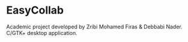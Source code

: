 # EasyCollab

Academic project developed by Zribi Mohamed Firas & Debbabi Nader.
C/GTK+ desktop application.
